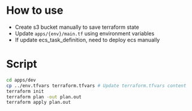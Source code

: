 # How to use
- Create s3 bucket manually to save terraform state
- Update `apps/{env}/main.tf` using environment variables
- If update ecs_task_definition, need to deploy ecs manually

# Script
```bash
cd apps/dev
cp ../env.tfvars terraform.tfvars # Update terraform.tfvars content
terraform init
terraform plan -out plan.out
terraform apply plan.out
```